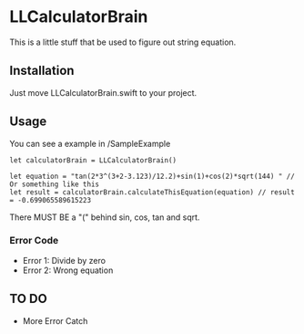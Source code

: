 # LLCalculatorBrain
This is a little stuff that be used to figure out string equation.

## Installation
Just move LLCalculatorBrain.swift to your project.

## Usage
You can see a example in /SampleExample
```
let calculatorBrain = LLCalculatorBrain()

let equation = "tan(2*3^(3+2-3.123)/12.2)+sin(1)+cos(2)*sqrt(144) " // Or something like this
let result = calculatorBrain.calculateThisEquation(equation) // result = -0.699065589615223
```
There MUST BE a "(" behind sin, cos, tan and sqrt.

### Error Code
* Error 1: Divide by zero
* Error 2: Wrong equation

## TO DO
* More Error Catch
